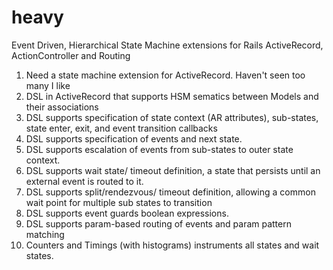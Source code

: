 heavy
=====

Event Driven, Hierarchical State Machine extensions for Rails ActiveRecord, ActionController and Routing

1. Need a state machine extension for ActiveRecord.   Haven't seen too many I like
2. DSL in ActiveRecord that supports HSM sematics between Models and their associations
3. DSL supports specification of state context (AR attributes), sub-states, state enter, exit, and event transition callbacks
4. DSL supports specification of events and next state.
5. DSL supports escalation of events from sub-states to outer state context.
4. DSL supports wait state/ timeout definition, a state that persists until an external event is routed to it.
5. DSL supports split/rendezvous/ timeout definition, allowing a common wait point for multiple sub states to transition
6. DSL supports event guards boolean expressions.
7. DSL supports param-based routing of events and param pattern matching
8. Counters and Timings (with histograms) instruments all states and wait states.
